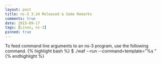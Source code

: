 ```yaml
---
layout: post
title: ns-3 3.24 Released & Some Remarks
comments: true
date: 2015-09-17
tags: [Linux, ns-3]
pinned: true
---
```


To feed command line arguments to an ns-3 program, use the following command.
{% highlight bash %}
$ ./waf --run <ns3-program> --command=template="%s <args>"
{% endhighlight %}
